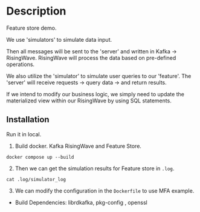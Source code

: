 # Description

Feature store demo.

We use 'simulators' to simulate data input.

Then all messages will be sent to the 'server' and written in Kafka -> RisingWave. RisingWave will process the data based on pre-defined operations.

We also utilize the 'simulator' to simulate user queries to our 'feature'. The 'server' will receive requests -> query data -> and return results.

If we intend to modify our business logic, we simply need to update the materialized view within our RisingWave by using SQL statements.

## Installation

Run it in local.

1. Build docker. Kafka RisingWave and Feature Store.

```docker compose up --build```

2. Then we can get the simulation results for Feature store in `.log`.

```cat .log/simulator_log```

3. We can modify the configuration in the `Dockerfile` to use MFA example.

* Build Dependencies: librdkafka, pkg-config , openssl